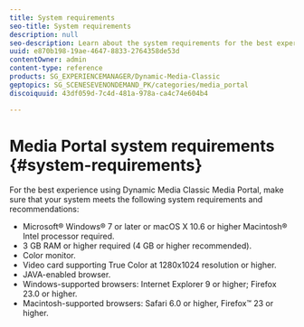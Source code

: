 ```yaml
---
title: System requirements
seo-title: System requirements
description: null
seo-description: Learn about the system requirements for the best experience using Media Portal. 
uuid: e870b198-19ae-4647-8833-2764358de53d
contentOwner: admin
content-type: reference
products: SG_EXPERIENCEMANAGER/Dynamic-Media-Classic
geptopics: SG_SCENESEVENONDEMAND_PK/categories/media_portal
discoiquuid: 43df059d-7c4d-481a-978a-ca4c74e604b4

---
```


# Media Portal system requirements {#system-requirements}

For the best experience using Dynamic Media Classic Media Portal, make sure that your system meets the following system requirements and recommendations:

* Microsoft® Windows® 7 or later or macOS X 10.6 or higher Macintosh® Intel processor required.
* 3 GB RAM or higher required (4 GB or higher recommended).
* Color monitor.
* Video card supporting True Color at 1280x1024 resolution or higher.
* JAVA-enabled browser.
* Windows-supported browsers: Internet Explorer 9 or higher; Firefox 23.0 or higher.
* Macintosh-supported browsers: Safari 6.0 or higher, Firefox™ 23 or higher.

